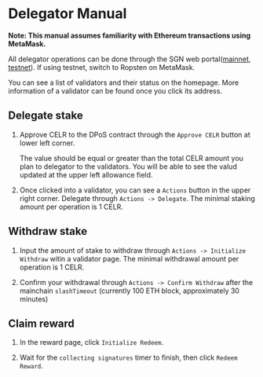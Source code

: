 # Delegator Manual

**Note: This manual assumes familiarity with Ethereum transactions using MetaMask.**

All delegator operations can be done through the SGN web portal([mainnet](https://sgn.celer.network), [testnet](https://sgntest.celer.network)). If using testnet, switch to Ropsten on MetaMask.

You can see a list of validators and their status on the homepage. More information of a validator can be found once you click its address.

## Delegate stake

1. Approve CELR to the DPoS contract through the `Approve CELR` button at lower left corner. 
   
   The value should be equal or greater than the total CELR amount you plan to delegator to the validators. You will be able to see the valud updated at the upper left allowance field.

2. Once clicked into a validator, you can see a `Actions` button in the upper right corner. Delegate through `Actions -> Delegate`.
   The minimal staking amount per operation is 1 CELR. 

## Withdraw stake

1. Input the amount of stake to withdraw through `Actions -> Initialize Withdraw` witin a validator page. The minimal withdrawal amount per operation is 1 CELR. 

2. Confirm your withdrawal through `Actions -> Confirm Withdraw` after the mainchain `slashTimeout` (currently 100 ETH block, approximately 30 minutes)

## Claim reward

1. In the reward page, click `Initialize Redeem`.

2. Wait for the `collecting signatures` timer to finish, then click `Redeem Reward`.